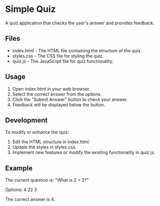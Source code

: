 # Simple Quiz
A quiz application that checks the user's answer and provides feedback.

## Files
- index.html - The HTML file containing the structure of the quiz.
- styles.css - The CSS file for styling the quiz.
- quiz.js - The JavaScript file for quiz functionality.

## Usage
1. Open index.html in your web browser.
2. Select the correct answer from the options.
3. Click the "Submit Answer" button to check your answer.
4. Feedback will be displayed below the button.

## Development
To modify or enhance the quiz:

1. Edit the HTML structure in index.html.
2. Update the styles in styles.css.
3. Implement new features or modify the existing functionality in quiz.js.

## Example

The current question is: "What is 2 + 2?"

Options:
4
22
3

The correct answer is 4.

